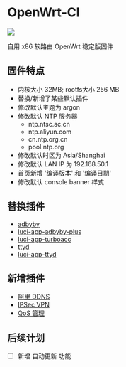 # OpenWrt-CI 

![](https://img.shields.io/github/workflow/status/deplives/OpenWrt-CI/OpenWrt%20Compile?label=%E8%87%AA%E5%8A%A8%E7%BC%96%E8%AF%91&style=flat-square)

自用 x86 软路由 OpenWrt 稳定版固件

## 固件特点

- 内核大小 32MB; rootfs大小 256 MB
- 替换/新增了某些默认插件
- 修改默认主题为 argon
- 修改默认 NTP 服务器
    - ntp.ntsc.ac.cn 
    - ntp.aliyun.com 
    - cn.ntp.org.cn 
    - pool.ntp.org
- 修改默认时区为 Asia/Shanghai
- 修改默认 LAN IP 为 192.168.50.1
- 首页新增 '编译版本' 和 '编译日期'
- 修改默认 console banner 样式

## 替换插件

- [adbyby](https://github.com/deplives/adbyby)
- [luci-app-adbyby-plus](https://github.com/deplives/luci-app-adbyby-plus)
- [luci-app-turboacc](https://github.com/deplives/luci-app-turboacc)
- [ttyd](https://github.com/deplives/ttyd)
- [luci-app-ttyd](https://github.com/deplives/luci-app-ttyd)

## 新增插件

- [阿里 DDNS](https://github.com/deplives/openwrt-package)
- [IPSec VPN](https://github.com/deplives/openwrt-package)
- [QoS 管理](https://github.com/deplives/openwrt-package)

## 后续计划

- [ ] 新增 自动更新 功能